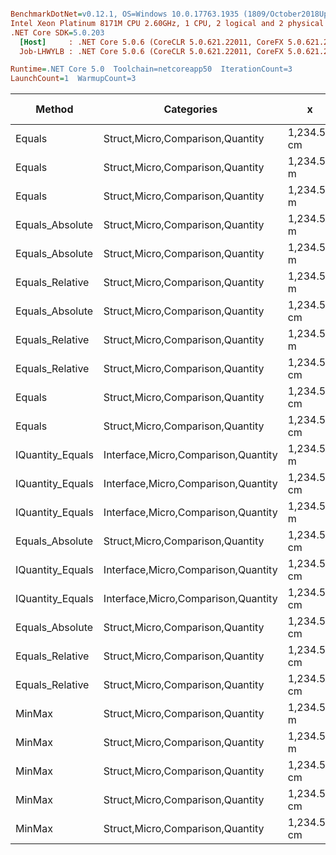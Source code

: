 ``` ini

BenchmarkDotNet=v0.12.1, OS=Windows 10.0.17763.1935 (1809/October2018Update/Redstone5)
Intel Xeon Platinum 8171M CPU 2.60GHz, 1 CPU, 2 logical and 2 physical cores
.NET Core SDK=5.0.203
  [Host]     : .NET Core 5.0.6 (CoreCLR 5.0.621.22011, CoreFX 5.0.621.22011), X64 RyuJIT
  Job-LHWYLB : .NET Core 5.0.6 (CoreCLR 5.0.621.22011, CoreFX 5.0.621.22011), X64 RyuJIT

Runtime=.NET Core 5.0  Toolchain=netcoreapp50  IterationCount=3  
LaunchCount=1  WarmupCount=3  

```
|           Method |                          Categories |           x |           y |      Mean |      Error |    StdDev |    StdErr |       Min |       Max |    Median |  Gen 0 | Gen 1 | Gen 2 | Allocated |
|----------------- |------------------------------------ |------------ |------------ |----------:|-----------:|----------:|----------:|----------:|----------:|----------:|-------:|------:|------:|----------:|
|           Equals |    Struct,Micro,Comparison,Quantity | 1,234.56 cm | 1,234.56 cm |  8.688 ns |  5.4459 ns | 0.2985 ns | 0.1723 ns |  8.424 ns |  9.012 ns |  8.627 ns |      - |     - |     - |         - |
|           Equals |    Struct,Micro,Comparison,Quantity |  1,234.56 m |  1,234.56 m |  8.709 ns |  2.7522 ns | 0.1509 ns | 0.0871 ns |  8.539 ns |  8.825 ns |  8.764 ns |      - |     - |     - |         - |
|           Equals |    Struct,Micro,Comparison,Quantity |  1,234.56 m |         0 m |  9.416 ns |  3.4822 ns | 0.1909 ns | 0.1102 ns |  9.281 ns |  9.635 ns |  9.334 ns |      - |     - |     - |         - |
|  Equals_Absolute |    Struct,Micro,Comparison,Quantity |  1,234.56 m |  1,234.56 m | 12.147 ns |  2.5241 ns | 0.1384 ns | 0.0799 ns | 12.030 ns | 12.299 ns | 12.111 ns |      - |     - |     - |         - |
|  Equals_Absolute |    Struct,Micro,Comparison,Quantity |  1,234.56 m |         0 m | 12.611 ns |  0.9179 ns | 0.0503 ns | 0.0290 ns | 12.566 ns | 12.666 ns | 12.602 ns |      - |     - |     - |         - |
|  Equals_Relative |    Struct,Micro,Comparison,Quantity |  1,234.56 m |         0 m | 12.641 ns |  5.1039 ns | 0.2798 ns | 0.1615 ns | 12.435 ns | 12.960 ns | 12.529 ns |      - |     - |     - |         - |
|  Equals_Absolute |    Struct,Micro,Comparison,Quantity | 1,234.56 cm | 1,234.56 cm | 12.644 ns |  3.0348 ns | 0.1663 ns | 0.0960 ns | 12.452 ns | 12.740 ns | 12.739 ns |      - |     - |     - |         - |
|  Equals_Relative |    Struct,Micro,Comparison,Quantity |  1,234.56 m |  1,234.56 m | 12.657 ns |  3.2147 ns | 0.1762 ns | 0.1017 ns | 12.460 ns | 12.799 ns | 12.712 ns |      - |     - |     - |         - |
|  Equals_Relative |    Struct,Micro,Comparison,Quantity | 1,234.56 cm | 1,234.56 cm | 12.806 ns |  5.5198 ns | 0.3026 ns | 0.1747 ns | 12.488 ns | 13.090 ns | 12.840 ns |      - |     - |     - |         - |
|           Equals |    Struct,Micro,Comparison,Quantity | 1,234.56 cm |        0 km | 14.723 ns |  2.5573 ns | 0.1402 ns | 0.0809 ns | 14.583 ns | 14.864 ns | 14.721 ns |      - |     - |     - |         - |
|           Equals |    Struct,Micro,Comparison,Quantity | 1,234.56 cm |         0 m | 15.020 ns |  4.5648 ns | 0.2502 ns | 0.1445 ns | 14.858 ns | 15.308 ns | 14.893 ns |      - |     - |     - |         - |
| IQuantity_Equals | Interface,Micro,Comparison,Quantity |  1,234.56 m |         0 m | 15.776 ns |  3.4516 ns | 0.1892 ns | 0.1092 ns | 15.561 ns | 15.919 ns | 15.848 ns |      - |     - |     - |         - |
| IQuantity_Equals | Interface,Micro,Comparison,Quantity | 1,234.56 cm | 1,234.56 cm | 15.837 ns |  7.9612 ns | 0.4364 ns | 0.2519 ns | 15.418 ns | 16.289 ns | 15.803 ns |      - |     - |     - |         - |
| IQuantity_Equals | Interface,Micro,Comparison,Quantity |  1,234.56 m |  1,234.56 m | 16.233 ns |  8.8860 ns | 0.4871 ns | 0.2812 ns | 15.698 ns | 16.651 ns | 16.350 ns |      - |     - |     - |         - |
|  Equals_Absolute |    Struct,Micro,Comparison,Quantity | 1,234.56 cm |        0 km | 21.209 ns |  2.8359 ns | 0.1554 ns | 0.0897 ns | 21.031 ns | 21.317 ns | 21.280 ns |      - |     - |     - |         - |
| IQuantity_Equals | Interface,Micro,Comparison,Quantity | 1,234.56 cm |        0 km | 21.485 ns |  1.8516 ns | 0.1015 ns | 0.0586 ns | 21.389 ns | 21.591 ns | 21.475 ns |      - |     - |     - |         - |
| IQuantity_Equals | Interface,Micro,Comparison,Quantity | 1,234.56 cm |         0 m | 21.528 ns |  4.4361 ns | 0.2432 ns | 0.1404 ns | 21.347 ns | 21.804 ns | 21.431 ns |      - |     - |     - |         - |
|  Equals_Absolute |    Struct,Micro,Comparison,Quantity | 1,234.56 cm |         0 m | 21.927 ns |  2.8385 ns | 0.1556 ns | 0.0898 ns | 21.791 ns | 22.096 ns | 21.892 ns |      - |     - |     - |         - |
|  Equals_Relative |    Struct,Micro,Comparison,Quantity | 1,234.56 cm |         0 m | 22.961 ns |  5.5508 ns | 0.3043 ns | 0.1757 ns | 22.664 ns | 23.272 ns | 22.946 ns |      - |     - |     - |         - |
|  Equals_Relative |    Struct,Micro,Comparison,Quantity | 1,234.56 cm |        0 km | 24.003 ns |  4.2903 ns | 0.2352 ns | 0.1358 ns | 23.734 ns | 24.170 ns | 24.104 ns |      - |     - |     - |         - |
|           MinMax |    Struct,Micro,Comparison,Quantity |  1,234.56 m |  1,234.56 m | 24.984 ns | 11.5532 ns | 0.6333 ns | 0.3656 ns | 24.463 ns | 25.689 ns | 24.801 ns | 0.0017 |     - |     - |      32 B |
|           MinMax |    Struct,Micro,Comparison,Quantity |  1,234.56 m |         0 m | 25.284 ns | 13.5202 ns | 0.7411 ns | 0.4279 ns | 24.684 ns | 26.112 ns | 25.055 ns | 0.0017 |     - |     - |      32 B |
|           MinMax |    Struct,Micro,Comparison,Quantity | 1,234.56 cm | 1,234.56 cm | 25.703 ns | 12.6484 ns | 0.6933 ns | 0.4003 ns | 24.902 ns | 26.118 ns | 26.087 ns | 0.0017 |     - |     - |      32 B |
|           MinMax |    Struct,Micro,Comparison,Quantity | 1,234.56 cm |        0 km | 30.336 ns | 14.2344 ns | 0.7802 ns | 0.4505 ns | 29.756 ns | 31.223 ns | 30.029 ns | 0.0017 |     - |     - |      32 B |
|           MinMax |    Struct,Micro,Comparison,Quantity | 1,234.56 cm |         0 m | 30.373 ns |  4.0925 ns | 0.2243 ns | 0.1295 ns | 30.147 ns | 30.595 ns | 30.378 ns | 0.0017 |     - |     - |      32 B |
